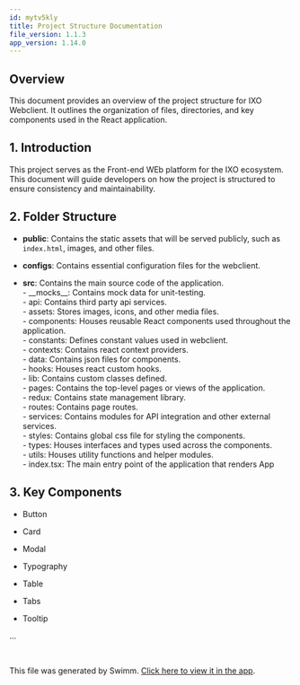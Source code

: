 ```yaml
---
id: mytv5kly
title: Project Structure Documentation
file_version: 1.1.3
app_version: 1.14.0
---
```


## **Overview**

This document provides an overview of the project structure for IXO Webclient. It outlines the organization of files, directories, and key components used in the React application.

## **1\. Introduction**

This project serves as the Front-end WEb platform for the IXO ecosystem. This document will guide developers on how the project is structured to ensure consistency and maintainability.

## **2\. Folder Structure**

*   **public**: Contains the static assets that will be served publicly, such as `index.html`, images, and other files.

*   **configs**: Contains essential configuration files for the webclient.

*   **src**: Contains the main source code of the application.<br/>
    \- \_\_mocks\_\_: Contains mock data for unit-testing.<br/>
    \- api: Contains third party api services.<br/>
    \- assets: Stores images, icons, and other media files.<br/>
    \- components: Houses reusable React components used throughout the application.<br/>
    \- constants: Defines constant values used in webclient.<br/>
    \- contexts: Contains react context providers.<br/>
    \- data: Contains json files for components.<br/>
    \- hooks: Houses react custom hooks.<br/>
    \- lib: Contains custom classes defined.<br/>
    \- pages: Contains the top-level pages or views of the application.<br/>
    \- redux: Contains state management library.<br/>
    \- routes: Contains page routes.<br/>
    \- services: Contains modules for API integration and other external services.<br/>
    \- styles: Contains global css file for styling the components.<br/>
    \- types: Houses interfaces and types used across the components.<br/>
    \- utils: Houses utility functions and helper modules.<br/>
    \- index.tsx: The main entry point of the application that renders App

## **3\. Key Components**

*   Button

*   Card

*   Modal

*   Typography

*   Table

*   Tabs

*   Tooltip

...<br/>

<br/>

This file was generated by Swimm. [Click here to view it in the app](https://app.swimm.io/repos/Z2l0aHViJTNBJTNBaXhvLXdlYmNsaWVudCUzQSUzQWl4b2ZvdW5kYXRpb24=/docs/mytv5kly).
